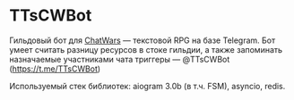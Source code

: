 # TTsCWBot

Гильдовый бот для [ChatWars](https://telegram.me/chtwrsbot?start=a4d216d4750842208716ff0d5ed6bc6e) — текстовой RPG на базе Telegram. Бот умеет считать разницу ресурсов в стоке гильдии, а также
запоминать назначаемые участниками чата триггеры — @TTsCWBot (https://t.me/TTsCWBot)

Используемый стек библиотек: aiogram 3.0b (в т.ч. FSM), asyncio, redis.